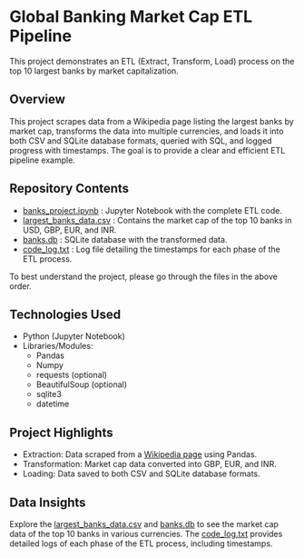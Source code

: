 # Global Banking Market Cap ETL Pipeline
This project demonstrates an ETL (Extract, Transform, Load) process on the top 10 largest banks by market capitalization.

## Overview
This project scrapes data from a Wikipedia page listing the largest banks by market cap, transforms the data into multiple currencies, and loads it into both CSV and SQLite database formats, queried with SQL, and logged progress with timestamps. The goal is to provide a clear and efficient ETL pipeline example.

## Repository Contents
- [banks_project.ipynb](banks_project.ipynb) : Jupyter Notebook with the complete ETL code.
- [largest_banks_data.csv](largest_banks_data.csv) : Contains the market cap of the top 10 banks in USD, GBP, EUR, and INR.
- [banks.db](banks.db) : SQLite database with the transformed data.
- [code_log.txt](code_log.txt) : Log file detailing the timestamps for each phase of the ETL process.

To best understand the project, please go through the files in the above order.

## Technologies Used
- Python (Jupyter Notebook)
- Libraries/Modules:
  - Pandas
  - Numpy
  - requests (optional)
  - BeautifulSoup (optional)
  - sqlite3
  - datetime

## Project Highlights
- Extraction: Data scraped from a [Wikipedia page](https://web.archive.org/web/20230908091635%20/https://en.wikipedia.org/wiki/List_of_largest_banks) using Pandas.
- Transformation: Market cap data converted into GBP, EUR, and INR.
- Loading: Data saved to both CSV and SQLite database formats.

## Data Insights
Explore the [largest_banks_data.csv](largest_banks_data.csv) and [banks.db](banks.db) to see the market cap data of the top 10 banks in various currencies. The [code_log.txt](code_log.txt) provides detailed logs of each phase of the ETL process, including timestamps.
